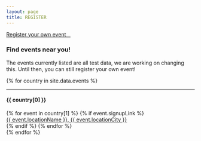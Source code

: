 ```yaml
---
layout: page
title: REGISTER
---
```


<link href="https://s3.amazonaws.com/mozillascience/mapglyphs/mapglyphs.css" rel="stylesheet">

<a class="btn btn-lg btn-default btn-next btn-xs-full" href="https://docs.google.com/forms/d/e/1FAIpQLSdcae57eJpqnFEPHwe4HjIzuvpe1RoRzsibH3vY4gmSikFxaA/viewform" target="_blank">Register your own event &nbsp;&nbsp;<i class="fa fa-play" aria-hidden="true"></i></a>

<h3>Find events near you!</h3>
<p>The events currently listed are all test data, we are working on changing this. Until then, you can still register your own event!</p>

<div class="map">
  <!--  map -->
</div>

<div class="row map-sites">
</div>
{% for country in site.data.events %}
  <div class="col-lg-3 col-sm-4 col-xs-6">
  <i class="mg mg-5x map-{{ country[1][0].locationCountryCode | downcase }}"></i>
  <hr >
  <h4>{{ country[0] }}</h4>
  {% for event in country[1] %}
    {% if event.signupLink %}
      <div><a target="_blank" href="{{ event.signupLink }}">{{ event.locationName }}, {{ event.locationCity }}</a></div>
    {% endif %}
  {% endfor %}
  </div>
{% endfor %}
</div>

<script src="{{ site.baseurl }}/js/map.js"></script>
<script src="{{ site.baseurl }}/js/mapData.js"></script>
